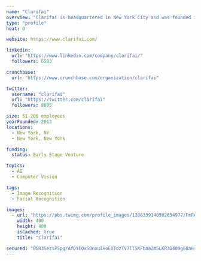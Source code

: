 ```yaml
---
name: "Clarifai"
overview: "Clarifai is headquartered in New York City and was founded in 2013 by Matthew Zeiler to bring the world’s best image recognition technology to market. Our first image recognition systems held the top 5 spots for classifying objects in images in the ImageNet 2013 competition. Since then Clarifai’s deep learning systems have improved orders of magnitude in speed, vocabulary size, memory footprint and have expanded beyond images to extract knowledge from all forms of data."
type: "profile"
heat: 0

website: https://www.clarifai.com/

linkedin:
  url: "https://www.linkedin.com/company/clarifai/"
  followers: 6583

crunchbase:
  url: "https://www.crunchbase.com/organization/clarifai"

twitter:
  username: "clarifai"
  url: "https://twitter.com/clarifai"
  followers: 8605

size: 51-200 employees
yearFounded: 2013
locations:
  - New York, NY
  - New York, New York

funding:
  status: Early Stage Venture

topics:
  - AI
  - Computer Vision

tags:
  - Image Recognition
  - Facial Recognition

images:
  - url: "https://pbs.twimg.com/profile_images/1286339140502654977/FmPAcETU_400x400.jpg"
    width: 400
    height: 400
    isCached: true
    title: "Clarifai"

secured: "BGR3SeziP5pq/AfDYEOxSOnxuIHoEXTdzTV7Tl5KFbaaZm5LKR3D4O9gGBaHs50l1kIm0HzPgRSpa5CZ7vMw5seI/SDC0qcHeeOZ/9YOzido2om0B/3u17RJzD+JOD7J39bmtLPP5+I4QE55KFJ1J67hzGZ3cNjzRtttA+ZnrfZqHbyhstnIzfuLsZgYzagt3di6Y2ysGAIxNv3oXAD+qIKD6qmHCi5KWm68pGWlneNOkJTE2x8YL+9q4hSOUEuazz1N2wp4bVPfeI0Da5VZyPZRKK4MId5nhham+TnG8+baPvdCt4bnCbVJBvq8g6VBbP/LQPpAGE5gDWRtly+Unda9L8fZBtbWZJElGy0FkTwlUUaB1r5+Piq8AZj7n+qTBH7kx7+oDQhkAzJsWiVOgqaiucoTnW43wZPtJXrTv8w=;bsYpH2ZA97u1MbTnC7Pdgg=="
---
```


